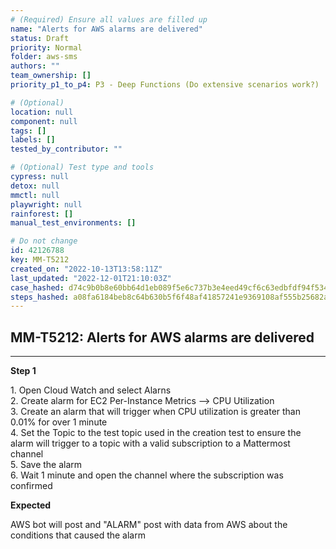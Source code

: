 ```yaml
---
# (Required) Ensure all values are filled up
name: "Alerts for AWS alarms are delivered"
status: Draft
priority: Normal
folder: aws-sms
authors: ""
team_ownership: []
priority_p1_to_p4: P3 - Deep Functions (Do extensive scenarios work?)

# (Optional)
location: null
component: null
tags: []
labels: []
tested_by_contributor: ""

# (Optional) Test type and tools
cypress: null
detox: null
mmctl: null
playwright: null
rainforest: []
manual_test_environments: []

# Do not change
id: 42126788
key: MM-T5212
created_on: "2022-10-13T13:58:11Z"
last_updated: "2022-12-01T21:10:03Z"
case_hashed: d74c9b0b8e60bb64d1eb089f5e6c737b3e4eed49cf6c63edbfdf94f534a657906207cb0a86967bc350a716bd902379ab
steps_hashed: a08fa6184beb8c64b630b5f6f48af41857241e9369108af555b25682a92b2e30e02e93a8d11882aedbf0fd991d222eb0
---
```


<!-- (Auto-generated) Based on frontmatter's "key" and "name" -->

## MM-T5212: Alerts for AWS alarms are delivered

---

**Step 1**

1\. Open Cloud Watch and select Alarns\
2\. Create alarm for EC2 Per-Instance Metrics --> CPU Utilization\
3\. Create an alarm that will trigger when CPU utilization is greater than 0.01% for over 1 minute\
4\. Set the Topic to the test topic used in the creation test to ensure the alarm will trigger to a topic with a valid subscription to a Mattermost channel\
5\. Save the alarm\
6\. Wait 1 minute and open the channel where the subscription was confirmed

**Expected**

AWS bot will post and "ALARM" post with data from AWS about the conditions that caused the alarm
